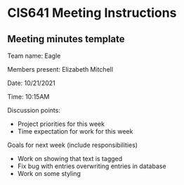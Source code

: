 # CIS641 Meeting Instructions

## Meeting minutes template

Team name: Eagle

Members present: Elizabeth Mitchell

Date: 10/21/2021

Time: 10:15AM

Discussion points: 

* Project priorities for this week
* Time expectation for work for this week

Goals for next week (include responsibilities)

* Work on showing that text is tagged
* Fix bug with entries overwriting entries in database
* Work on some styling
